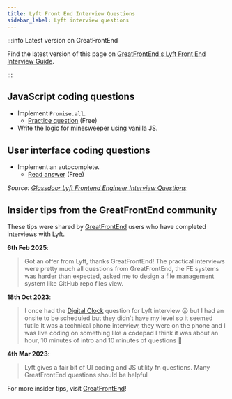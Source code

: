 ```yaml
---
title: Lyft Front End Interview Questions
sidebar_label: Lyft interview questions
---
```


:::info Latest version on GreatFrontEnd

Find the latest version of this page on [GreatFrontEnd's Lyft Front End Interview Guide](https://www.greatfrontend.com/interviews/company/lyft/questions-guides?utm_source=frontendinterviewhandbook&utm_medium=referral&gnrs=frontendinterviewhandbook).

:::

## JavaScript coding questions

- Implement `Promise.all`.
  - [Practice question](https://www.greatfrontend.com/questions/javascript/promise-all?utm_source=frontendinterviewhandbook&utm_medium=referral&gnrs=frontendinterviewhandbook) (Free)
- Write the logic for minesweeper using vanilla JS.

## User interface coding questions

- Implement an autocomplete.
  - [Read answer](https://www.greatfrontend.com/questions/system-design/autocomplete?utm_source=frontendinterviewhandbook&utm_medium=referral&gnrs=frontendinterviewhandbook) (Free)

_Source: [Glassdoor Lyft Frontend Engineer Interview Questions](https://www.glassdoor.sg/Interview/Lyft-Frontend-Engineer-Interview-Questions-EI_IE700614.0,4_KO5,22.htm)_

## Insider tips from the GreatFrontEnd community

These tips were shared by [GreatFrontEnd](https://www.greatfrontend.com/?utm_source=frontendinterviewhandbook&utm_medium=referral&gnrs=frontendinterviewhandbook) users who have completed interviews with Lyft.

**6th Feb 2025**:

> Got an offer from Lyft, thanks GreatFrontEnd! The practical interviews were pretty much all questions from GreatFrontEnd, the FE systems was harder than expected, asked me to design a file management system like GitHub repo files view.

**18th Oct 2023**:

> I once had the [Digital Clock](https://www.greatfrontend.com/questions/user-interface/digital-clock?utm_source=frontendinterviewhandbook&utm_medium=referral&gnrs=frontendinterviewhandbook) question for Lyft interview 😦 but I had an onsite to be scheduled but they didn't have my level so it seemed futile It was a technical phone interview, they were on the phone and I was live coding on something like a codepad I think it was about an hour, 10 minutes of intro and 10 minutes of questions 🫠

**4th Mar 2023**:

> Lyft gives a fair bit of UI coding and JS utility fn questions. Many GreatFrontEnd questions should be helpful

For more insider tips, visit [GreatFrontEnd](https://www.greatfrontend.com/?utm_source=frontendinterviewhandbook&utm_medium=referral&gnrs=frontendinterviewhandbook)!
